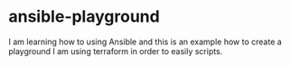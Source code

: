 # ansible-playground
I am learning how to using Ansible and this is an example how to create a playground I am using terraform in order to easily scripts.
